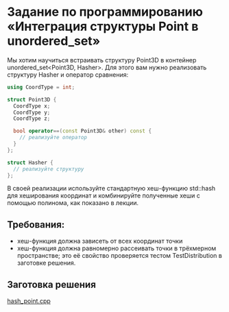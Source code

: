 # Задание по программированию «Интеграция структуры Point в unordered_set»

Мы хотим научиться встраивать структуру Point3D в контейнер unordered_set<Point3D, Hasher>. Для этого вам нужно реализовать структуру Hasher и оператор сравнения:

```C++
using CoordType = int;

struct Point3D {
  CoordType x;
  CoordType y;
  CoordType z;

  bool operator==(const Point3D& other) const {
    // реализуйте оператор
  }
};

struct Hasher {
  // реализуйте структуру
};
```

В своей реализации используйте стандартную хеш-функцию std::hash<CoordType> для хеширования координат и комбинируйте полученные хеши с помощью полинома, как показано в лекции.

## Требования:

- хеш-функция должна зависеть от всех координат точки
- хеш-функция должна равномерно рассеивать точки в трёхмерном пространстве; это её свойство проверяется тестом TestDistribution в заготовке решения.

## Заготовка решения

[hash_point.cpp](https://stepik.org/media/attachments/lesson/287654/hash_point.cpp)
